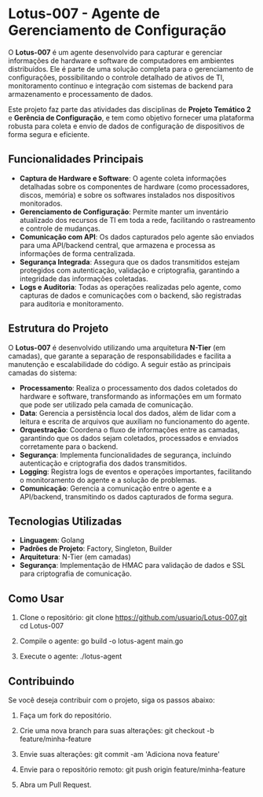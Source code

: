 # Lotus-007 - Agente de Gerenciamento de Configuração

O **Lotus-007** é um agente desenvolvido para capturar e gerenciar informações de hardware e software de computadores em ambientes distribuídos. Ele é parte de uma solução completa para o gerenciamento de configurações, possibilitando o controle detalhado de ativos de TI, monitoramento contínuo e integração com sistemas de backend para armazenamento e processamento de dados.

Este projeto faz parte das atividades das disciplinas de **Projeto Temático 2** e **Gerência de Configuração**, e tem como objetivo fornecer uma plataforma robusta para coleta e envio de dados de configuração de dispositivos de forma segura e eficiente.

## Funcionalidades Principais

- **Captura de Hardware e Software**: O agente coleta informações detalhadas sobre os componentes de hardware (como processadores, discos, memória) e sobre os softwares instalados nos dispositivos monitorados.
- **Gerenciamento de Configuração**: Permite manter um inventário atualizado dos recursos de TI em toda a rede, facilitando o rastreamento e controle de mudanças.
- **Comunicação com API**: Os dados capturados pelo agente são enviados para uma API/backend central, que armazena e processa as informações de forma centralizada.
- **Segurança Integrada**: Assegura que os dados transmitidos estejam protegidos com autenticação, validação e criptografia, garantindo a integridade das informações coletadas.
- **Logs e Auditoria**: Todas as operações realizadas pelo agente, como capturas de dados e comunicações com o backend, são registradas para auditoria e monitoramento.

## Estrutura do Projeto

O **Lotus-007** é desenvolvido utilizando uma arquitetura **N-Tier** (em camadas), que garante a separação de responsabilidades e facilita a manutenção e escalabilidade do código. A seguir estão as principais camadas do sistema:

- **Processamento**: Realiza o processamento dos dados coletados do hardware e software, transformando as informações em um formato que pode ser utilizado pela camada de comunicação.
- **Data**: Gerencia a persistência local dos dados, além de lidar com a leitura e escrita de arquivos que auxiliam no funcionamento do agente.
- **Orquestração**: Coordena o fluxo de informações entre as camadas, garantindo que os dados sejam coletados, processados e enviados corretamente para o backend.
- **Segurança**: Implementa funcionalidades de segurança, incluindo autenticação e criptografia dos dados transmitidos.
- **Logging**: Registra logs de eventos e operações importantes, facilitando o monitoramento do agente e a solução de problemas.
- **Comunicação**: Gerencia a comunicação entre o agente e a API/backend, transmitindo os dados capturados de forma segura.

## Tecnologias Utilizadas

- **Linguagem**: Golang
- **Padrões de Projeto**: Factory, Singleton, Builder
- **Arquitetura**: N-Tier (em camadas)
- **Segurança**: Implementação de HMAC para validação de dados e SSL para criptografia de comunicação.

## Como Usar

1. Clone o repositório:
   git clone https://github.com/usuario/Lotus-007.git
   cd Lotus-007

2. Compile o agente:
   go build -o lotus-agent main.go

3. Execute o agente:
   ./lotus-agent

## Contribuindo

Se você deseja contribuir com o projeto, siga os passos abaixo:

1. Faça um fork do repositório.
2. Crie uma nova branch para suas alterações:
   git checkout -b feature/minha-feature

3. Envie suas alterações:
   git commit -am 'Adiciona nova feature'

4. Envie para o repositório remoto:
   git push origin feature/minha-feature

5. Abra um Pull Request.
